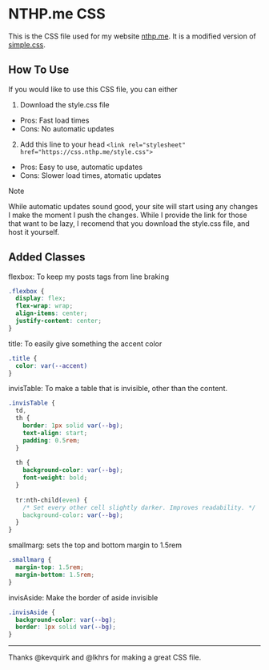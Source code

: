 # NTHP.me CSS

This is the CSS file used for my website [nthp.me](https://nthp.me). It is a modified version of [simple.css](https://github.com/kevquirk/simple.css).

## How To Use

If you would like to use this CSS file, you can either

1. Download the style.css file 

- Pros: Fast load times
- Cons: No automatic updates

2. Add this line to your head `<link rel="stylesheet" href="https://css.nthp.me/style.css">`

- Pros: Easy to use, automatic updates
- Cons: Slower load times, atomatic updates

> [!NOTE]
> While automatic updates sound good, your site will start using any changes I make the moment I push the changes.
> While I provide the link for those that want to be lazy, I recomend that you download the style.css file, and host it yourself.

## Added Classes

flexbox: To keep my posts tags from line braking

```CSS
.flexbox {
  display: flex;
  flex-wrap: wrap;
  align-items: center;
  justify-content: center;
}
```

title: To easily give something the accent color

```CSS
.title {
  color: var(--accent)
}
```

invisTable: To make a table that is invisible, other than the content.

```CSS
.invisTable {
  td,
  th {
	border: 1px solid var(--bg);
	text-align: start;
	padding: 0.5rem;
  }
  
  th {
	background-color: var(--bg);
	font-weight: bold;
  }
  
  tr:nth-child(even) {
	/* Set every other cell slightly darker. Improves readability. */
	background-color: var(--bg);
  }
}
```

smallmarg: sets the top and bottom margin to 1.5rem

```CSS
.smallmarg {
  margin-top: 1.5rem;
  margin-bottom: 1.5rem;
}
```

invisAside: Make the border of aside invisible

```CSS
.invisAside {
  background-color: var(--bg);
  border: 1px solid var(--bg);
}
```

---

Thanks @kevquirk and @lkhrs for making a great CSS file.